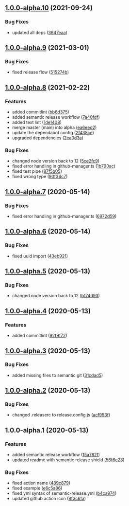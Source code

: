 ## [1.0.0-alpha.10](https://github.com/narrowspark/template-sync-action/compare/v1.0.0-alpha.9...v1.0.0-alpha.10) (2021-09-24)


### Bug Fixes

* updated all deps ([3647eaa](https://github.com/narrowspark/template-sync-action/commit/3647eaa1700e2f06e94f2dbd8c9736abf792298a))

## [1.0.0-alpha.9](https://github.com/narrowspark/template-sync-action/compare/v1.0.0-alpha.8...v1.0.0-alpha.9) (2021-03-01)


### Bug Fixes

* fixed release flow ([515274b](https://github.com/narrowspark/template-sync-action/commit/515274b1b50d775abdcfabfd6a34f5da1ef84d8b))

## [1.0.0-alpha.8](https://github.com/narrowspark/template-sync-action/compare/v1.0.0-alpha.7...v1.0.0-alpha.8) (2021-02-22)


### Features

* added commitlint ([bb6d375](https://github.com/narrowspark/template-sync-action/commit/bb6d3754507cbb071663c74b52f6d9fa27f8ca1c))
* added semantic release workflow ([7a40fdf](https://github.com/narrowspark/template-sync-action/commit/7a40fdfaf83bca2130b1390932001607c6b1356e))
* added text lint ([1de1408](https://github.com/narrowspark/template-sync-action/commit/1de14083b075898d1581778297ef171a1011ab79))
* merge master (main) into alpha ([ea6eed2](https://github.com/narrowspark/template-sync-action/commit/ea6eed254bfd9393e92fd88bd02277162912fa37))
* update the dependabot config ([2f438ce](https://github.com/narrowspark/template-sync-action/commit/2f438ceea41759f824122399cc3696a3da7ff5ed))
* upgraded dependencies ([2ea0d3a](https://github.com/narrowspark/template-sync-action/commit/2ea0d3a0728003537de4b15c2c9ebadc2c4675b4))


### Bug Fixes

* changed node version back to 12 ([5ce2fc9](https://github.com/narrowspark/template-sync-action/commit/5ce2fc97c87d7dc0e312843d66f50ee38d271cdf))
* fixed error handling in github-manager.ts ([1b790ac](https://github.com/narrowspark/template-sync-action/commit/1b790ac37b7c93216fd88c54a3d54344ec73dd26))
* fixed test pipe ([87f5b05](https://github.com/narrowspark/template-sync-action/commit/87f5b05a45e630416f115f3af8dc986033e86072))
* fixed wrong type ([90f34c7](https://github.com/narrowspark/template-sync-action/commit/90f34c77a6707467c14c1bc0d949ce4173522423))

## [1.0.0-alpha.7](https://github.com/narrowspark/template-sync-action/compare/v1.0.0-alpha.6...v1.0.0-alpha.7) (2020-05-14)


### Bug Fixes

* fixed error handling in github-manager.ts ([6972d59](https://github.com/narrowspark/template-sync-action/commit/6972d59b0ab409e80094858f20bd80a6584056af))

## [1.0.0-alpha.6](https://github.com/narrowspark/template-sync-action/compare/v1.0.0-alpha.5...v1.0.0-alpha.6) (2020-05-14)


### Bug Fixes

* fixed uuid import ([43eb921](https://github.com/narrowspark/template-sync-action/commit/43eb9216ccdefdec3cdd34ca24f97279244e91b0))

## [1.0.0-alpha.5](https://github.com/narrowspark/template-sync-action/compare/v1.0.0-alpha.4...v1.0.0-alpha.5) (2020-05-13)


### Bug Fixes

* changed node version back to 12 ([b174d93](https://github.com/narrowspark/template-sync-action/commit/b174d9385ddb7f7b80ee5b9e4321cbdf48d4a562))

## [1.0.0-alpha.4](https://github.com/narrowspark/template-sync-action/compare/v1.0.0-alpha.3...v1.0.0-alpha.4) (2020-05-13)


### Features

* added commitlint ([92f9f72](https://github.com/narrowspark/template-sync-action/commit/92f9f72215f79e5010af1da2de8effb68c7acde9))

## [1.0.0-alpha.3](https://github.com/narrowspark/template-sync-action/compare/v1.0.0-alpha.2...v1.0.0-alpha.3) (2020-05-13)


### Bug Fixes

* added missing files to semantic git ([31cdad5](https://github.com/narrowspark/template-sync-action/commit/31cdad5ce851c220a47d8822e1b2bcf14410573f))

## [1.0.0-alpha.2](https://github.com/narrowspark/template-sync-action/compare/v1.0.0-alpha.1...v1.0.0-alpha.2) (2020-05-13)


### Bug Fixes

* changed .releaserc to release.config.js ([acf953f](https://github.com/narrowspark/template-sync-action/commit/acf953f5b2d8f9ea6fbc0c4c17a54198a36c996f))

## 1.0.0-alpha.1 (2020-05-13)


### Features

* added semantic release workflow ([15a782f](https://github.com/narrowspark/template-sync-action/commit/15a782f148dfa76b38dd39a1dafa10d4f7396ba7))
* updated readme with semantic release shield ([56f6e23](https://github.com/narrowspark/template-sync-action/commit/56f6e23039ec2232887d67c3adf183703d6d6b48))


### Bug Fixes

* fixed action name ([489c879](https://github.com/narrowspark/template-sync-action/commit/489c8795bf0fb0093cef1eb180d1630a8ca86cc2))
* fixed example ([e6c5a86](https://github.com/narrowspark/template-sync-action/commit/e6c5a866c5da6c6bf14ceafda87909694ef7cde7))
* fixed yml syntax of semantic-release.yml ([b4ca974](https://github.com/narrowspark/template-sync-action/commit/b4ca974560c4c89c4ae474691b7bab2d34e14a96))
* updated github action icon ([8f3c6fa](https://github.com/narrowspark/template-sync-action/commit/8f3c6fadee077a9c52d24b8732ea1d4ba1299cdf))
